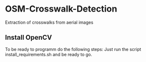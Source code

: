 # OSM-Crosswalk-Detection
Extraction of crosswalks from aerial images

## Install OpenCV
To be ready to programm do the following steps: 
Just run the script install_requirements.sh and be ready to go.
